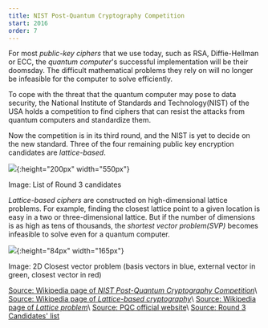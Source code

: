 ```yaml
---
title: NIST Post-Quantum Cryptography Competition
start: 2016
order: 7
---
```


For most _public-key ciphers_ that we use today, such as RSA, Diffie-Hellman or ECC, the _quantum computer_'s successful implementation will be their doomsday. The difficult mathematical problems they rely on will no longer be infeasible for the computer to solve efficiently. 

To cope with the threat that the quantum computer may pose to data security, the National Institute of Standards and Technology(NIST) of the USA holds a competition to find ciphers that can resist the attacks from quantum computers and standardize them. 

Now the competition is in its third round, and the NIST is yet to decide on the new standard. Three of the four remaining public key encryption candidates are _lattice-based_. 

![](https://i.loli.net/2021/04/11/uHtwndN23Wlfm8I.png){:height="200px" width="550px"}

Image: List of Round 3 candidates

_Lattice-based ciphers_ are constructed on high-dimensional lattice problems. For example, finding the closest lattice point to a given location is easy in a two or three-dimensional lattice. But if the number of dimensions is as high as tens of thousands, the _shortest vector problem(SVP)_ becomes infeasible to solve even for a quantum computer. 

![](https://upload.wikimedia.org/wikipedia/commons/thumb/e/ef/CVP.svg/330px-CVP.svg.png){:height="84px" width="165px"}

Image: 2D Closest vector problem (basis vectors in blue, external vector in green, closest vector in red)

[Source: Wikipedia page of _NIST Post-Quantum Cryptography Competition_](https://en.wikipedia.org/wiki/NIST_Post-Quantum_Cryptography_Competition)\\
[Source: Wikipedia page of _Lattice-based cryptography_](https://en.wikipedia.org/wiki/Lattice-based_cryptography)\\
[Source: Wikipedia page of _Lattice problem_](https://en.wikipedia.org/wiki/Lattice_problem)\\
[Source: PQC official website](https://csrc.nist.gov/Projects/post-quantum-cryptography/post-quantum-cryptography-standardization)\\
[Source: Round 3 Candidates' list](https://csrc.nist.gov/Projects/post-quantum-cryptography/round-3-submissions)
